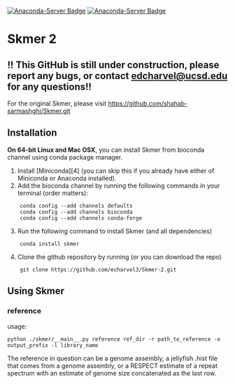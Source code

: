 [![Anaconda-Server Badge](https://anaconda.org/bioconda/skmer/badges/version.svg)](https://anaconda.org/bioconda/skmer)
[![Anaconda-Server Badge](https://anaconda.org/bioconda/skmer/badges/downloads.svg)](https://anaconda.org/bioconda/skmer)

# Skmer 2
## !! This GitHub is still under construction, please report any bugs, or contact edcharvel@ucsd.edu for any questions!!

For the original Skmer, please visit https://github.com/shahab-sarmashghi/Skmer.git

Installation
------------
**On 64-bit Linux and Mac OSX**, you can install Skmer from bioconda channel using conda package manager. 
1. Install [Miniconda][4] (you can skip this if you already have either of Miniconda or Anaconda installed). 
2. Add the bioconda channel by running the following commands in your terminal (order matters):
```
    conda config --add channels defaults
    conda config --add channels bioconda
    conda config --add channels conda-forge
```
3. Run the following command to install Skmer (and all dependencies) 
```
    conda install skmer
``` 
4. Clone the github repository by running (or you can download the repo)
```
    git clone https://github.com/echarvel3/Skmer-2.git
```
Using Skmer
------------
### reference
usage:
```
python ./skmer/__main__.py reference ref_dir -r path_to_reference -o output_prefix -l library_name
```
The reference in question can be a genome assembly, a jellyfish .hist file that comes from a genome assembly, or a RESPECT estimate of a repeat spectrum with an estimate of genome size concatenated as the last row.
